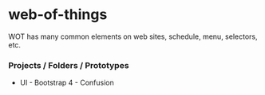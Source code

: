 # web-of-things

WOT has many common elements on web sites, schedule, menu, selectors, etc.

### Projects / Folders / Prototypes

* UI - Bootstrap 4 - Confusion
